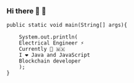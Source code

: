 ### Hi there 👋 🤠



    public static void main(String[] args){

        System.out.println(
        Electrical Engineer ⚡️
        Currently 📍 🇲🇽
        I ❤️ Java and JavaScript
        Blockchain developer
        );
    }

